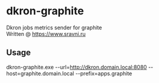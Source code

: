 # dkron-graphite
Dkron jobs metrics sender for graphite  
Written @ https://www.sravni.ru

## Usage
dkron-graphite.exe --url=http://dkron.domain.local:8080 --host=graphite.domain.local --prefix=apps.graphite